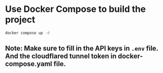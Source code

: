 # Use Docker Compose to build the project
```bash
docker compose up -d
```
## Note: Make sure to fill in the API keys in ```.env``` file. And the cloudflared tunnel token in docker-compose.yaml file.
